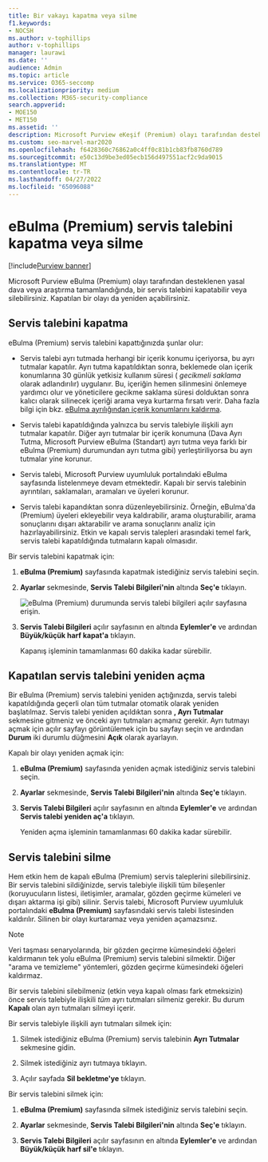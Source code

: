 ```yaml
---
title: Bir vakayı kapatma veya silme
f1.keywords:
- NOCSH
ms.author: v-tophillips
author: v-tophillips
manager: laurawi
ms.date: ''
audience: Admin
ms.topic: article
ms.service: O365-seccomp
ms.localizationpriority: medium
ms.collection: M365-security-compliance
search.appverid:
- MOE150
- MET150
ms.assetid: ''
description: Microsoft Purview eKeşif (Premium) olayı tarafından desteklenen bir araştırma veya yasal olay kapatıldığında veya silindiğinde ne olacağını öğrenin.
ms.custom: seo-marvel-mar2020
ms.openlocfilehash: f6428360c76862a0c4ff0c81b1cb83fb8760d789
ms.sourcegitcommit: e50c13d9be3ed05ecb156d497551acf2c9da9015
ms.translationtype: MT
ms.contentlocale: tr-TR
ms.lasthandoff: 04/27/2022
ms.locfileid: "65096088"
---
```

# <a name="close-or-delete-an-ediscovery-premium-case"></a>eBulma (Premium) servis talebini kapatma veya silme

[!include[Purview banner](../includes/purview-rebrand-banner.md)]

Microsoft Purview eBulma (Premium) olayı tarafından desteklenen yasal dava veya araştırma tamamlandığında, bir servis talebini kapatabilir veya silebilirsiniz. Kapatılan bir olayı da yeniden açabilirsiniz.

## <a name="close-a-case"></a>Servis talebini kapatma

eBulma (Premium) servis talebini kapattığınızda şunlar olur:

- Servis talebi ayrı tutmada herhangi bir içerik konumu içeriyorsa, bu ayrı tutmalar kapatılır. Ayrı tutma kapatıldıktan sonra, beklemede olan içerik konumlarına 30 günlük yetkisiz kullanım süresi ( *gecikmeli saklama* olarak adlandırılır) uygulanır. Bu, içeriğin hemen silinmesini önlemeye yardımcı olur ve yöneticilere gecikme saklama süresi dolduktan sonra kalıcı olarak silinecek içeriği arama veya kurtarma fırsatı verir. Daha fazla bilgi için bkz. [eBulma ayrılığından içerik konumlarını kaldırma](create-ediscovery-holds.md#removing-content-locations-from-an-ediscovery-hold).

- Servis talebi kapatıldığında yalnızca bu servis talebiyle ilişkili ayrı tutmalar kapatılır. Diğer ayrı tutmalar bir içerik konumuna (Dava Ayrı Tutma, Microsoft Purview eBulma (Standart) ayrı tutma veya farklı bir eBulma (Premium) durumundan ayrı tutma gibi) yerleştiriliyorsa bu ayrı tutmalar yine korunur.

- Servis talebi, Microsoft Purview uyumluluk portalındaki eBulma sayfasında listelenmeye devam etmektedir. Kapalı bir servis talebinin ayrıntıları, saklamaları, aramaları ve üyeleri korunur.

- Servis talebi kapandıktan sonra düzenleyebilirsiniz. Örneğin, eBulma'da (Premium) üyeleri ekleyebilir veya kaldırabilir, arama oluşturabilir, arama sonuçlarını dışarı aktarabilir ve arama sonuçlarını analiz için hazırlayabilirsiniz. Etkin ve kapalı servis talepleri arasındaki temel fark, servis talebi kapatıldığında tutmaların kapalı olmasıdır.

Bir servis talebini kapatmak için:

1. **eBulma (Premium)** sayfasında kapatmak istediğiniz servis talebini seçin.

2. **Ayarlar** sekmesinde, **Servis Talebi Bilgileri'nin** altında **Seç'e** tıklayın.

   ![eBulma (Premium) durumunda servis talebi bilgileri açılır sayfasına erişin.](..\media\AeDSelectCaseInformation.png) 

3. **Servis Talebi Bilgileri** açılır sayfasının en altında **Eylemler'e** ve ardından **Büyük/küçük harf kapat'a** tıklayın.

   Kapanış işleminin tamamlanması 60 dakika kadar sürebilir.

## <a name="reopen-a-closed-case"></a>Kapatılan servis talebini yeniden açma

Bir eBulma (Premium) servis talebini yeniden açtığınızda, servis talebi kapatıldığında geçerli olan tüm tutmalar otomatik olarak yeniden başlatılmaz. Servis talebi yeniden açıldıktan sonra **, Ayrı Tutmalar** sekmesine gitmeniz ve önceki ayrı tutmaları açmanız gerekir. Ayrı tutmayı açmak için açılır sayfayı görüntülemek için bu sayfayı seçin ve ardından **Durum** iki durumlu düğmesini **Açık** olarak ayarlayın.

Kapalı bir olayı yeniden açmak için:

1. **eBulma (Premium)** sayfasında yeniden açmak istediğiniz servis talebini seçin.

2. **Ayarlar** sekmesinde, **Servis Talebi Bilgileri'nin** altında **Seç'e** tıklayın.

3. **Servis Talebi Bilgileri** açılır sayfasının en altında **Eylemler'e** ve ardından **Servis talebi yeniden aç'a** tıklayın.

   Yeniden açma işleminin tamamlanması 60 dakika kadar sürebilir.

## <a name="delete-a-case"></a>Servis talebini silme

Hem etkin hem de kapalı eBulma (Premium) servis taleplerini silebilirsiniz. Bir servis talebini sildiğinizde, servis talebiyle ilişkili tüm bileşenler (koruyucuların listesi, iletişimler, aramalar, gözden geçirme kümeleri ve dışarı aktarma işi gibi) silinir. Servis talebi, Microsoft Purview uyumluluk portalındaki **eBulma (Premium)** sayfasındaki servis talebi listesinden kaldırılır. Silinen bir olayı kurtaramaz veya yeniden açamazsınız.

> [!NOTE]
> Veri taşması senaryolarında, bir gözden geçirme kümesindeki öğeleri kaldırmanın tek yolu eBulma (Premium) servis talebini silmektir. Diğer "arama ve temizleme" yöntemleri, gözden geçirme kümesindeki öğeleri kaldırmaz.

Bir servis talebini silebilmeniz (etkin veya kapalı olması fark etmeksizin) önce servis talebiyle ilişkili *tüm* ayrı tutmaları silmeniz gerekir. Bu durum **Kapalı** olan ayrı tutmaları silmeyi içerir.

Bir servis talebiyle ilişkili ayrı tutmaları silmek için:

1. Silmek istediğiniz eBulma (Premium) servis talebinin **Ayrı Tutmalar** sekmesine gidin.

2. Silmek istediğiniz ayrı tutmaya tıklayın.

3. Açılır sayfada **Sil bekletme'ye** tıklayın.

Bir servis talebini silmek için:

1. **eBulma (Premium)** sayfasında silmek istediğiniz servis talebini seçin.

2. **Ayarlar** sekmesinde, **Servis Talebi Bilgileri'nin** altında **Seç'e** tıklayın.

3. **Servis Talebi Bilgileri** açılır sayfasının en altında **Eylemler'e** ve ardından **Büyük/küçük harf sil'e** tıklayın.


